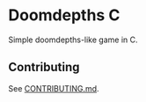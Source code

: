 # Doomdepths C

Simple doomdepths-like game in C.

## Contributing

See [CONTRIBUTING.md](CONTRIBUTING.md).
